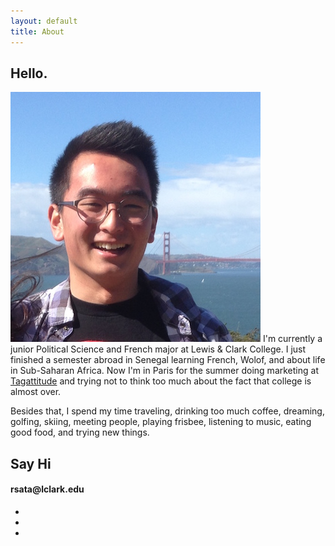 ```yaml
---
layout: default
title: About
---
```


## Hello. 

<img src="../images/RS.JPG" class="round right" />
I'm currently a junior Political Science and French major at Lewis &amp; Clark College.  I just finished a semester abroad in Senegal learning French, Wolof, and about life in Sub-Saharan Africa.  Now I'm in Paris for the summer doing marketing at <a href="http://tagpay.fr">Tagattitude</a> and trying not to think too much about the fact that college is almost over.

Besides that, I spend my time traveling, drinking too much coffee, dreaming, golfing, skiing, meeting people, playing frisbee, listening to music, eating good food, and trying new things.


## Say Hi

<h4><div class="red">rsata@lclark.edu</div></h4>

<ul class="icons list-inline">
  <li><a href="https://www.facebook.com/4tadayuki/">
    <span class="fa-stack fa-2x">
      <i class="fa fa-circle fa-stack-2x"></i>
      <i class="fa fa-facebook fa-stack-1x fa-inverse"></i>
    </span>
  </a></li>
  <li><a href="http://www.linkedin.com/in/reidsata/">
    <span class="fa-stack fa-2x">
      <i class="fa fa-circle fa-stack-2x"></i>
      <i class="fa fa-linkedin fa-stack-1x fa-inverse"></i>
    </span>
  </a></li> 
  <li><a href="https://twitter.com/reidsata">
    <span class="fa-stack fa-2x">
      <i class="fa fa-circle fa-stack-2x"></i>
      <i class="fa fa-twitter fa-stack-1x fa-inverse"></i>
    </span>
  </a></li>
</ul>